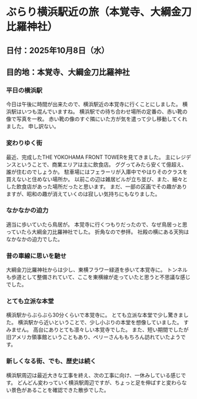 # ぶらり横浜駅近の旅（本覚寺、大綱金刀比羅神社）

## 日付：2025年10月8日（水）
## 目的地：本覚寺、大綱金刀比羅神社

### 平日の横浜駅
今日は午後に時間が出来たので、横浜駅近の本覚寺に行くことにしました。
横浜駅はいつも混んでいますね。
横浜駅での待ち合わせ場所の定番の、赤い靴の像で写真を一枚。
赤い靴の像のすぐ隣にいた方が気を遣って少し移動してくれました。
申し訳ない。

### 変わりゆく街
最近、完成したTHE YOKOHAMA FRONT TOWERを見てきました。
主にレジデンスということで、商業エリアは主に飲食店。
ググってみたら安くて億超え、誰が住むのでしょうか。
駐車場にはフェラーリが入庫中でやはりそのクラスを買えないと住めない場所か。
以前この辺は雑居ビルが立ち並び、また、細々とした飲食店があった場所だったと思います。
まだ、一部の区画でその趣がありますが、昭和の趣が消えていくのは寂しい気持ちにもなりました。

### なかなかの迫力
適当に歩いていたら鳥居が。
本覚寺に行くつもりだったので、なぜ鳥居っと思っていたら大綱金刀比羅神社でした。
折角なので参拝。
社殿の横にある天狗はなかなかの迫力でした。

### 昔の車線に思いを馳せ
大綱金刀比羅神社からは少し、東横フラワー緑道を歩いて本覚寺に。
トンネルも歩道として整備されていて、ここを東横線が走っていたと思うと不思議な感じでした。

### とても立派な本堂
横浜駅からぶらぶら30分くらいで本覚寺に。
とても立派な本堂で少し驚きました。
横浜駅から近いということで、少し小ぶりの本堂を想像していました。
すみません。
高台にありとても凛々しい本覚寺でした。
また、短い期間でしたが旧アメリカ領事館ということもあり、ペリーさんももちろん訪れていたようです。

### 新しくなる街、でも、歴史は続く
横浜駅周辺は最近大きな工事を終え、次の工事に向け、一休みしている感じです。
どんどん変わっていく横浜駅周辺ですが、ちょっと足を伸ばすと変わらない景色があることを確認できた散歩でした。

